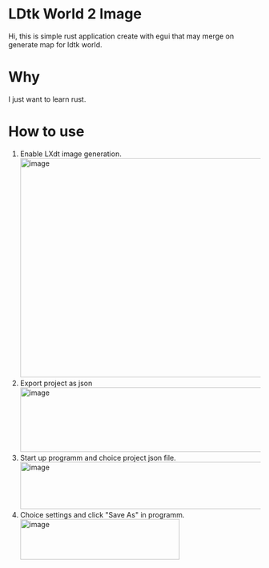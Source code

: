 # LDtk World 2 Image
Hi, this is simple rust application create with egui that may merge on generate map for ldtk world.
# Why
I just want to learn rust.
# How to use
1) Enable LXdt image generation. <br/>
<img width="844" height="438" alt="image" src="https://github.com/user-attachments/assets/bb3393ba-dc9b-42ed-93ad-35fb3866e6fa" /> <br/>
2) Export project as json <br/>
<img width="860" height="129" alt="image" src="https://github.com/user-attachments/assets/1af8f0b0-1dab-495a-a157-e2e6536591bd" /> <br/>
3) Start up programm and choice project json file. <br/>
<img width="763" height="94" alt="image" src="https://github.com/user-attachments/assets/d09cbe45-ddc7-487e-aa14-fc72448ca4bf" /> <br/>
4) Choice settings and click "Save As" in programm. <br/>
<img width="318" height="81" alt="image" src="https://github.com/user-attachments/assets/8e06e4ab-e4db-4412-91f8-c54e8691b31c" /> <br/>

